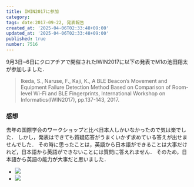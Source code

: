 ```yaml
---
title: IWIN2017に参加
category:
tags: date:2017-09-22, 発表報告
created_at: '2025-04-06T02:33:48+09:00'
updated_at: '2025-04-06T02:33:48+09:00'
published: true
number: 7516
---
```




9月3日~6日にクロアチアで開催されたIWIN2017に以下の発表でM1の池田翔太が参加しました．

> Ikeda, S., Naruse, F., Kaji, K., A BLE Beacon’s Movement and Equipment Failure Detection Method Based on Comparison of Room-level Wi-Fi and BLE Fingerprints,  International Workshop on Informatics(IWIN2017), pp.137-143, 2017.

### 感想 
去年の国際学会のワークショップと比べ日本人しかいなかったので気は楽でした．
しかし，発表はできても質疑応答がうまくいかず求めている答えが出せませんでした．
その時に思ったことは，英語から日本語ができることは大事だけれど，日本語から英語ができないことには質問に答えれません．
そのため，日本語から英語の能力が大事だと思いました．

<div class="img-container">
    <ul class="slider">
        <li><img src="https://img.esa.io/uploads/production/attachments/13979/2025/04/06/148142/21b7d2e0-b498-4d5a-8861-8b631d5fdf3b.webp"  /></li>
        <li><img src="https://img.esa.io/uploads/production/attachments/13979/2025/04/06/148142/dd41af74-1b6a-4551-bbc2-7bf1fc242414.webp"  /></li>
    </ul>
</div>

